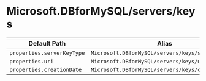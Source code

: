 # Microsoft.DBforMySQL/servers/keys

| Default Path | Alias |
|---|---|
| `properties.serverKeyType` | `Microsoft.DBforMySQL/servers/keys/serverKeyType` |
| `properties.uri` | `Microsoft.DBforMySQL/servers/keys/uri` |
| `properties.creationDate` | `Microsoft.DBforMySQL/servers/keys/creationDate` |

